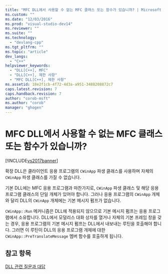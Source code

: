 ```yaml
---
title: "MFC DLL에서 사용할 수 없는 MFC 클래스 또는 함수가 있습니까? | Microsoft Docs"
ms.custom: ""
ms.date: "12/03/2016"
ms.prod: "visual-studio-dev14"
ms.reviewer: ""
ms.suite: ""
ms.technology: 
  - "devlang-cpp"
ms.tgt_pltfrm: ""
ms.topic: "article"
dev_langs: 
  - "C++"
helpviewer_keywords: 
  - "DLL[C++], MFC"
  - "DLL[C++], 제한 사항"
  - "MFC DLL[C++], 제한 사항"
ms.assetid: 18e2f1cb-4f72-4d3a-a951-3488208872c7
caps.latest.revision: 7
caps.handback.revision: 7
author: "corob-msft"
ms.author: "corob"
manager: "ghogen"
---
```

# MFC DLL에서 사용할 수 없는 MFC 클래스 또는 함수가 있습니까?
[!INCLUDE[vs2017banner](../assembler/inline/includes/vs2017banner.md)]

확장 DLL은 클라이언트 응용 프로그램의 `CWinApp` 파생 클래스를 사용하며  자체의 `CWinApp` 파생 클래스를 가질 수 없습니다.  
  
 기본 DLL에는 MFC 응용 프로그램과 마찬가지로, `CWinApp` 파생 클래스 및 해당 응용 프로그램 클래스의 단일 개체가 있어야 합니다.  그러나 응용 프로그램의 `CWinApp` 개체와 달리 DLL의 `CWinApp` 개체에는 기본 메시지 펌프가 없습니다.  
  
 `CWinApp::Run` 메커니즘은 DLL에 적용되지 않으므로 기본 메시지 펌프는 응용 프로그램에서 소유합니다.  DLL에서 모덜리스 대화 상자를 열거나 자체의 기본 프레임 창을 갖는 경우, 응용 프로그램의 기본 메시지 펌프는 DLL에서 내보내는 루틴을 호출해야 합니다. 그러면 이 루틴이 DLL의 응용 프로그램 개체에 대한 `CWinApp::PreTranslateMessage` 멤버 함수를 호출하게 됩니다.  
  
## 참고 항목  
 [DLL 관련 질문과 대답](../build/dll-frequently-asked-questions.md)